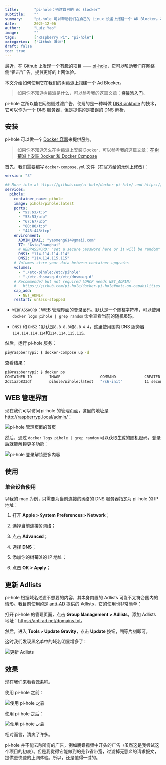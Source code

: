 ```yaml
---
title:       "pi-hole：搭建自己的 Ad Blocker"
subtitle:    ""
summary:     "pi-hole 可以帮助我们在自己的 Linux 设备上搭建一个 AD Blocker。本文就是介绍它在树莓派上的一些实践。"
date:        2020-12-06
author:      "Luiz Yao"
image:       ""
tags:        ["Raspberry Pi", "pi-hole"]
categories:  ["Github 漫游"]
draft: false
toc: true
---
```


最近，在 Github 上发现一个有趣的项目 —— [pi-hole](https://github.com/pi-hole/pi-hole)，它可以帮助我们在网络侧“狙击”广告，提供更好的上网体验。

本文介绍如何使用它在我们的树莓派上搭建一个 Ad Blocker。

> 如果你不知道树莓派是什么，可以参考我的这篇文章：[树莓派入门](/2020-11-28-raspberry-pi-getting-started)。

pi-hole 之所以能在网络侧过滤广告，使用的是一种叫做 [DNS sinkhole](https://en.wikipedia.org/wiki/DNS_sinkhole) 的技术，它可以作为一个 DNS 服务器，但是提供的是错误的 DNS 解析。

## 安装

pi-hole 可以做一个 [Docker 容器](https://github.com/pi-hole/docker-pi-hole)来提供服务。

>如果你不知道怎么在树莓派上安装 Docker，可以参考我的这篇文章：[在树莓派上安装 Docker 和 Docker Compose](/2020-12-05-docker-installation-on-raspberry-pi)

首先，我们需要编写 `docker-compose.yml` 文件（在官方给的示例上修改）：

```yaml
version: "3"

## More info at https://github.com/pi-hole/docker-pi-hole/ and https://docs.pi-hole.net/
services:
  pihole:
    container_name: pihole
    image: pihole/pihole:latest
    ports:
      - "53:53/tcp"
      - "53:53/udp"
      - "67:67/udp"
      - "80:80/tcp"
      - "443:443/tcp"
    environment:
      ADMIN_EMAIL: "yaomeng614@gmail.com"
      TZ: "Asia/Shanghai"
      # WEBPASSWORD: "set a secure password here or it will be random"
      DNS1: "114.114.114.114"
      DNS2: "114.114.115.115"
    # Volumes store your data between container upgrades
    volumes:
      - "./etc-pihole:/etc/pihole"
      - "./etc-dnsmasq.d:/etc/dnsmasq.d"
    # Recommended but not required (DHCP needs NET_ADMIN)
    #   https://github.com/pi-hole/docker-pi-hole#note-on-capabilities
    cap_add:
      - NET_ADMIN
    restart: unless-stopped
```

- `WEBPASSWORD`：WEB 管理界面的登录密码。默认是一个随机字符串，可以使用 `docker logs pihole | grep random` 命令查看当前的随机密码。

- `DNS1` 和 `DNS2`：默认是`8.8.8.8`和`8.8.4.4`，这里使用国内 DNS 服务器`114.114.114.114`和`114.114.115.115`。

然后，运行 pi-hole 服务：

```bash
pi@raspberrypi: $ docker-compose up -d
```

查看结果：

```bash
pi@raspberrypi: $ docker ps
CONTAINER ID        IMAGE                  COMMAND             CREATED             STATUS                            PORTS                                                                                                  NAMES
2d21aab833df        pihole/pihole:latest   "/s6-init"          11 seconds ago      Up 6 seconds (health: starting)   0.0.0.0:53->53/udp, 0.0.0.0:53->53/tcp, 0.0.0.0:80->80/tcp, 0.0.0.0:443->443/tcp, 0.0.0.0:67->67/udp   pihole
```

## WEB 管理界面

现在我们可以访问 pi-hole 的管理页面，这里的地址是 <http://raspberrypi.local/admin/>：

![pi-hole 管理页面的首页](https://gitee.com/luizyao/pictures/raw/master/img/pi-hole-admin-web-homepage.png)

然后，通过 `docker logs pihole | grep random` 可以获取生成的随机密码，登录后就能解锁更多功能：

![pi-hole 登录解锁更多内容](https://gitee.com/luizyao/pictures/raw/master/img/pi-hole-admin-web-after-login.png)

## 使用

### 单台设备使用

以我的 mac  为例，只需要为当前连接的网络的 DNS 服务器指定为 pi-hole 的 IP 地址：

1. 打开 **Apple > System Preferences > Network**；

2. 选择当前连接的网络；
3. 点击 **Advanced**；
4. 选择 **DNS**；
5. 添加你的树莓派的 IP 地址；
6. 点击 **OK > Apply**；

## 更新 Adlists

pi-hole 根据域名过滤不想要的内容，其本身内置的 Adlists 可能不太符合国内的情形。我目前使用的是 [anti-AD](https://github.com/privacy-protection-tools/anti-AD) 提供的 Adlists，它的使用也非常简单：

打开 pi-hole 的管理页面，点击 **Group Management > Adlists**，添加 Adlists 地址：<https://anti-ad.net/domains.txt>。

然后，进入 **Tools > Update Gravity**，点击 **Update** 按钮，稍等片刻即可。

这时我们发现黑名单中的域名明显增多了：

![更新 Adlists](https://gitee.com/luizyao/pictures/raw/master/img/pi-hole-update-adlists.png)

## 效果

现在我们来看看效果吧。

使用 pi-hole 之前：

![使用 pi-hole 之前](https://gitee.com/luizyao/pictures/raw/master/img/pi-hole-disable.png)

使用 pi-hole 之后：

![使用 pi-hole 之后](https://gitee.com/luizyao/pictures/raw/master/img/pi-hole-enable.png)

相对而言，清爽了许多。

pi-hole 并不能去除所有的广告，例如腾讯视频中开头的广告（虽然这是我尝试这个项目的初衷）。但是我觉得它能做到的是节省带宽，过滤掉无意义的请求报文，提供更快速的上网体验。所以，还是值得一试的。

